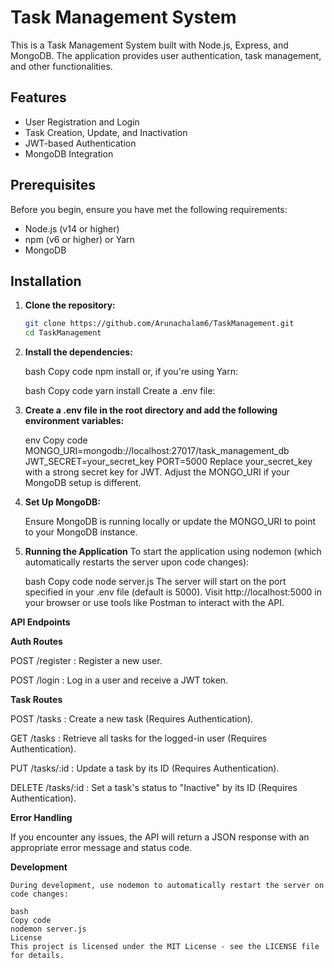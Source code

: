 # Task Management System

This is a Task Management System built with Node.js, Express, and MongoDB. The application provides user authentication, task management, and other functionalities.

## Features

- User Registration and Login
- Task Creation, Update, and Inactivation
- JWT-based Authentication
- MongoDB Integration

## Prerequisites

Before you begin, ensure you have met the following requirements:

- Node.js (v14 or higher)
- npm (v6 or higher) or Yarn
- MongoDB

## Installation

1. **Clone the repository:**

   ```bash
   git clone https://github.com/Arunachalam6/TaskManagement.git
   cd TaskManagement

2. **Install the dependencies:**

    bash
    Copy code
    npm install
    or, if you're using Yarn:

    bash
    Copy code
    yarn install
    Create a .env file:

3. **Create a .env file in the root directory and add the following environment variables:**

    env
    Copy code
    MONGO_URI=mongodb://localhost:27017/task_management_db
    JWT_SECRET=your_secret_key
    PORT=5000
    Replace your_secret_key with a strong secret key for JWT.
    Adjust the MONGO_URI if your MongoDB setup is different.

4. **Set Up MongoDB:**

    Ensure MongoDB is running locally or update the MONGO_URI to point to your MongoDB instance.

5. **Running the Application**
    To start the application using nodemon (which automatically restarts the server upon code changes):

    bash
    Copy code
    node server.js 
    The server will start on the port specified in your .env file (default is 5000).
    Visit http://localhost:5000 in your browser or use tools like Postman to interact with the API.

**API Endpoints**

**Auth Routes**

POST /register : Register a new user.

POST /login : Log in a user and receive a JWT token.

**Task Routes**

POST /tasks : Create a new task (Requires Authentication).

GET /tasks : Retrieve all tasks for the logged-in user (Requires Authentication).

PUT /tasks/:id : Update a task by its ID (Requires Authentication).

DELETE /tasks/:id : Set a task's status to "Inactive" by its ID (Requires Authentication).

**Error Handling**

If you encounter any issues, the API will return a JSON response with an appropriate error message and status code.

**Development**

    During development, use nodemon to automatically restart the server on code changes:

    bash
    Copy code
    nodemon server.js
    License
    This project is licensed under the MIT License - see the LICENSE file for details.